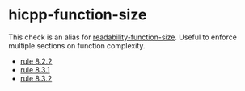 hicpp-function-size
===================

This check is an alias for
[readability-function-size](https://clang.llvm.org/extra/clang-tidy/checks/readability-function-size.html). Useful to
enforce multiple sections on function complexity.

-   [rule
    8.2.2](http://www.codingstandard.com/rule/8-2-2-do-not-declare-functions-with-an-excessive-number-of-parameters/)
-   [rule
    8.3.1](http://www.codingstandard.com/rule/8-3-1-do-not-write-functions-with-an-excessive-mccabe-cyclomatic-complexity/)
-   [rule
    8.3.2](http://www.codingstandard.com/rule/8-3-2-do-not-write-functions-with-a-high-static-program-path-count/)
